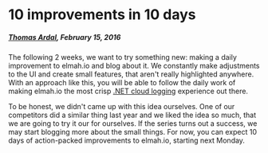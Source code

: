 # 10 improvements in 10 days##### [Thomas Ardal](http://elmah.io/about/), February 15, 2016 The following 2 weeks, we want to try something new: making a daily improvement to elmah.io and blog about it. We constantly make adjustments to the UI and create small features, that aren't really highlighted anywhere. With an approach like this, you will be able to follow the daily work of making elmah.io the most crisp [.NET cloud logging](https://elmah.io/cloud-logging/) experience out there.To be honest, we didn't came up with this idea ourselves. One of our competitors did a similar thing last year and we liked the idea so much, that we are going to try it our for ourselves. If the series turns out a success, we may start blogging more about the small things. For now, you can expect 10 days of action-packed improvements to elmah.io, starting next Monday.